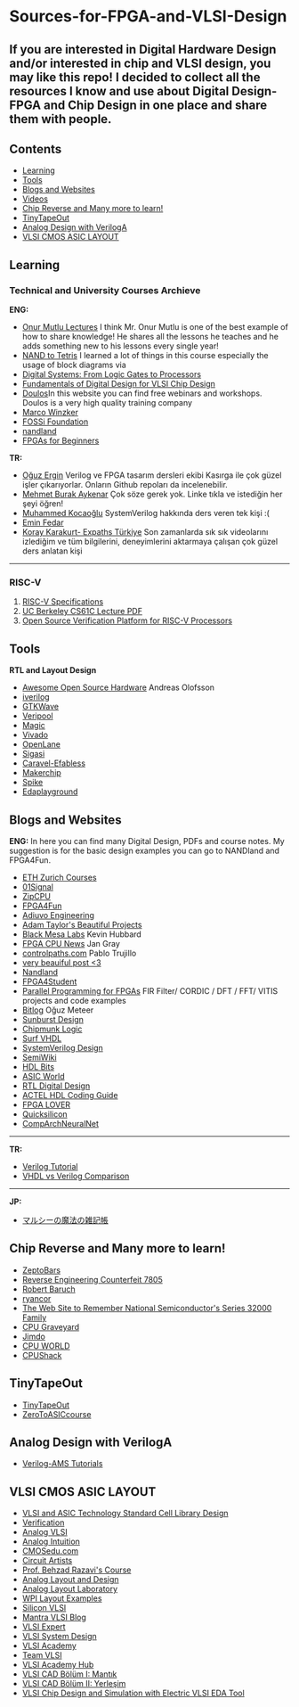 # Sources-for-FPGA-and-VLSI-Design
If you are interested in Digital Hardware Design and/or interested in chip and VLSI design, you may like this repo! 
I decided to collect all the resources I know and use about Digital Design-FPGA and Chip Design in one place and share them with people.
-------------------------------------------------------------------------------------------------
## **Contents**

<!-- toc -->

- [Learning](#learning)
- [Tools](#tools)
- [Blogs and Websites](#blogs_and_websites)
- [Videos](#videos)
- [Chip Reverse and Many more to learn!](#chip_reverse_and_many_more_to_learn!)
- [TinyTapeOut](#tinytapeout)
- [Analog Design with VerilogA](#analog_design_with_veriloga)
- [VLSI CMOS ASIC LAYOUT](#vlsi_cmos_asic_layout)

<!-- tocstop -->


## Learning

### Technical and University Courses Archieve

**ENG:**

- [Onur Mutlu Lectures](https://www.youtube.com/c/OnurMutluLectures) I think Mr. Onur Mutlu is one of the best example of how to share knowledge! He shares all the lessons he teaches and he adds something new to his lessons every single year! 
- [NAND to Tetris](https://www.coursera.org/learn/build-a-computer) I learned a lot of things in this course especially the usage of block diagrams via 
- [Digital Systems: From Logic Gates to Processors](https://www.coursera.org/learn/digital-systems)
- [Fundamentals of Digital Design for VLSI Chip Design](https://www.coursera.org/learn/fundamentals-of-digital-design-for-vlsi-chip-design)
- [Doulos](https://www.doulos.com/)In this website you can find free webinars and workshops. Doulos is a very high quality training company
- [Marco Winzker](https://www.youtube.com/@marcowinzker3682)
- [FOSSi Foundation](https://www.youtube.com/@FOSSiFoundation)
- [nandland](https://www.youtube.com/@Nandland)
- [FPGAs for Beginners](https://www.youtube.com/@FPGAsforBeginners)

**TR:**
- [Oğuz Ergin](https://www.youtube.com/@oguz_ergin) Verilog ve FPGA tasarım dersleri ekibi Kasırga ile çok güzel işler çıkarıyorlar. Onların Github repoları da incelenebilir. 
- [Mehmet Burak Aykenar](https://www.youtube.com/@mehmetburakaykenar) Çok söze gerek yok. Linke tıkla ve istediğin her şeyi öğren! 
- [Muhammed Kocaoğlu](https://www.youtube.com/@muhammedkocaoglu) SystemVerilog hakkında ders veren tek kişi :( 
- [Emin Fedar](https://www.youtube.com/@eminfedar) 
- [Koray Karakurt- Expaths Türkiye](https://www.youtube.com/@Expaths) Son zamanlarda sık sık videolarını izlediğim ve tüm bilgilerini, deneyimlerini aktarmaya çalışan çok güzel ders anlatan kişi
----------------------------------------------------------------------------------------
### RISC-V
1.  [RISC-V Specifications](https://riscv.org/specifications/) 
2.  [UC Berkeley CS61C Lecture PDF](https://inst.eecs.berkeley.edu/~cs61c/resources/su18_lec/Lecture7.pdf)
3.  [Open Source Verification Platform for RISC-V Processors](https://riscv.org/wp-content/uploads/2019/12/12.10-16.10b-Open-Source-Verification-Platform-for-RISC-V-Processors.pdf)


## Tools
**RTL and Layout Design**
- [Awesome Open Source Hardware](https://github.com/aolofsson/awesome-opensource-hardware) Andreas Olofsson 
- [iverilog](https://github.com/steveicarus/iverilog)
- [GTKWave](https://gtkwave.sourceforge.net/)
- [Veripool](https://veripool.org/)
- [Magic](http://opencircuitdesign.com/magic/)
- [Vivado](https://www.xilinx.com/support/download.html)
- [OpenLane](https://github.com/The-OpenROAD-Project/OpenLane)
- [Sigasi](https://www.sigasi.com/)
- [Caravel-Efabless](https://platform.efabless.com/projects/12)
- [Makerchip](https://www.makerchip.com/)
- [Spike](https://chipyard.readthedocs.io/en/stable/Software/Spike.html)
- [Edaplayground](https://www.edaplayground.com/home)


## Blogs and Websites

**ENG:**
In here you can find many Digital Design, PDFs and course notes. 
My suggestion is for the basic design examples you can go to NANDland and FPGA4Fun. 
- [ETH Zurich Courses](https://safari.ethz.ch/courses/)
- [01Signal](www.01signal.com)
- [ZipCPU](https://zipcpu.com/tutorial/)
- [FPGA4Fun](https://www.fpga4fun.com/)
- [Adiuvo Engineering](https://www.adiuvoengineering.com/)
- [Adam Taylor's Beautiful Projects](https://www.hackster.io/adam-taylor/projects)
- [Black Mesa Labs](https://blackmesalabs.wordpress.com/) Kevin Hubbard
- [FPGA CPU News](https://fpga.org/) Jan Gray
- [controlpaths.com](https://www.controlpaths.com/) Pablo Trujillo
- [very beauiful post <3](https://www.controlpaths.com/2023/05/20/simulation-of-dsp-algorithms-in-verilog/)
- [Nandland](https://nandland.com/)
- [FPGA4Student](https://www.fpga4student.com/)
- [Parallel Programming for FPGAs](https://pp4fpgas.readthedocs.io/en/latest/index.html) FIR Filter/ CORDIC / DFT / FFT/ VITIS projects and code examples
- [Bitlog](https://bitlog.it/) Oğuz Meteer
- [Sunburst Design](https://www.sunburst-design.com/papers/)
- [Chipmunk Logic](https://chipmunklogic.com)
- [Surf VHDL](https://surf-vhdl.com/)
- [SystemVerilog Design](https://systemverilogdesign.com/)
- [SemiWiki](https://semiwiki.com/)
- [HDL Bits](https://hdlbits.01xz.net/wiki/Main_Page)
- [ASIC World](https://www.asic-world.com/verilog/index.html)
- [RTL Digital Design](https://rtldigitaldesign.blogspot.com/)
- [ACTEL HDL Coding Guide](https://ww1.microchip.com/downloads/aemdocuments/documents/fpga/ProductDocuments/UserGuides/hdlcode_ug.pdf)
- [FPGA LOVER](https://www.fpgalover.com/)
- [Quicksilicon](https://quicksilicon.in/)
- [CompArchNeuralNet](https://yycho0108.github.io/CompArchNeuralNet/#links)

-------------------------------------------------------------------------------

**TR:**
- [Verilog Tutorial](https://www.mcu-turkey.com/wp-content/uploads/2012/02/Verilog-Tutorial.pdf)
- [VHDL vs Verilog Comparison](https://www.mehmetburakaykenar.com/vhdl-vs-verilog-not-which-is-better-comparison/)

-----------------------------------------------------------------------

**JP:**
- [マルシーの魔法の雑記帳](https://marsee101.web.fc2.com/index.html)




## Chip Reverse and Many more to learn!
- [ZeptoBars](https://zeptobars.com/en/)
- [Reverse Engineering Counterfeit 7805](https://www.righto.com/2014/09/reverse-engineering-counterfeit-7805.html)
- [Robert Baruch](https://www.youtube.com/@RobertBaruch)
- [ryancor](https://ryancor.medium.com/)
- [The Web Site to Remember National Semiconductor's Series 32000 Family](http://cpu-ns32k.net/index.html)
- [CPU Graveyard](https://happytrees.org/dieshots/Main_Page)
- [Jimdo](https://cpumuseum.jimdofree.com/)
- [CPU WORLD](https://www.cpu-world.com/forum/viewtopic.php?t=21226)
- [CPUShack](https://www.cpushack.com/)

  


## TinyTapeOut
- [TinyTapeOut](https://tinytapeout.com/)
- [ZeroToASICcourse](https://www.youtube.com/@ZeroToASICcourse)
  

## Analog Design with VerilogA
- [Verilog-AMS Tutorials](https://verilogams.com/tutorials/vloga-intro.html)



## VLSI CMOS ASIC LAYOUT
- [VLSI and ASIC Technology Standard Cell Library Design](https://www.vlsitechnology.org/)
- [Verification](https://github.com/sandarm-1/VSDIAT_Physical_Verification_Sky130)
- [Analog VLSI](https://vlsiresources.com/analogvlsi/)
- [Analog Intuition](https://rlcanalog.blogspot.com/p/basics-of-charge-conservation.html)
- [CMOSedu.com](https://cmosedu.com/)
- [Circuit Artists](https://circuit-artists.com/posts/)
- [Prof. Behzad Razavi's Course](https://www.youtube.com/playlist?list=PLyYrySVqmyVPzvVlPW-TTzHhNWg1J_0LU)
- [Analog Layout and Design](https://www.youtube.com/channel/UCBVINEwQ_dba3FaatbXVAug/playlists)
- [Analog Layout Laboratory](https://www.youtube.com/c/AnalogLayout/playlists)
- [WPI Layout Examples](https://acoustics.sabanciuniv.edu/cds/)
- [Silicon VLSI](https://siliconvlsi.com/)
- [Mantra VLSI Blog](https://mantravlsi.blogspot.com/)
- [VLSI Expert](https://www.vlsi-expert.com/?m=1)
- [VLSI System Design](https://www.vlsisystemdesign.com/)
- [VLSI Academy](http://www.vlsiacademy.org)
- [Team VLSI](https://teamvlsi.com/)
- [VLSI Academy Hub](https://www.youtube.com/c/VLSIAcademyhub)
- [VLSI CAD Bölüm I: Mantık](https://www.coursera.org/learn/vlsi-cad-logic)
- [VLSI CAD Bölüm II: Yerleşim](https://www.coursera.org/learn/vlsi-cad-layout)
- [VLSI Chip Design and Simulation with Electric VLSI EDA Tool](https://www.coursera.org/learn/vlsi-chip-design-and-simulation-with-electric-vlsi-eda-tool)
